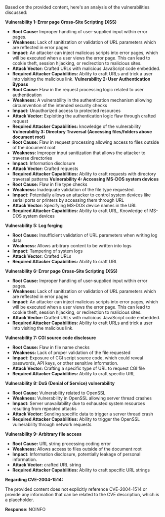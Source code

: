 Based on the provided content, here's an analysis of the vulnerabilities discussed:

**Vulnerability 1: Error page Cross-Site Scripting (XSS)**

*   **Root Cause:**  Improper handling of user-supplied input within error pages.
*   **Weakness:** Lack of sanitization or validation of URL parameters which are reflected in error pages
*   **Impact:** An attacker can inject malicious scripts into error pages, which will be executed when a user views the error page. This can lead to cookie theft, session hijacking, or redirection to malicious sites.
*   **Attack Vector:** Crafted URLs with malicious JavaScript code embedded.
*   **Required Attacker Capabilities:** Ability to craft URLs and trick a user into visiting the malicious link.
**Vulnerability 2: User Authentication Bypass**
*   **Root Cause:** Flaw in the request processing logic related to user authentication
*   **Weakness:** A vulnerability in the authentication mechanism allowing circumvention of the intended security checks
*    **Impact:** Unauthorized access to protected resources
*   **Attack Vector:** Exploiting the authentication logic flaw through crafted request
*   **Required Attacker Capabilities:** knowledge of the vulnerability
**Vulnerability 3: Directory Traversal (Accessing files/folders above document root)**
*   **Root Cause:** Flaw in request processing allowing access to files outside of the document root
*   **Weakness:** Improper input sanitization that allows the attacker to traverse directories
*    **Impact:** Information disclosure
*   **Attack Vector:** Crafted requests
*   **Required Attacker Capabilities:**  Ability to craft requests with directory traversal patterns
**Vulnerability 4: Accessing MS-DOS system devices**
*  **Root Cause:** Flaw in file type checks
*  **Weakness:** Inadequate validation of the file type requested.
*  **Impact:**  Potentially allows an attacker to control system devices like serial ports or printers by accessing them through URL
*   **Attack Vector:** Specifying MS-DOS device names in the URL
*   **Required Attacker Capabilities:** Ability to craft URL, Knowledge of MS-DOS system devices

**Vulnerability 5: Log forging**
*   **Root Cause:** Insufficient validation of URL parameters when writing log data
*  **Weakness:**  Allows arbitrary content to be written into logs
*  **Impact:** Tampering of system logs
*   **Attack Vector:**  Crafted URLs
*  **Required Attacker Capabilities:** Ability to craft URL

**Vulnerability 6: Error page Cross-Site Scripting (XSS)**
*   **Root Cause:**  Improper handling of user-supplied input within error pages.
*   **Weakness:** Lack of sanitization or validation of URL parameters which are reflected in error pages
*   **Impact:** An attacker can inject malicious scripts into error pages, which will be executed when a user views the error page. This can lead to cookie theft, session hijacking, or redirection to malicious sites.
*   **Attack Vector:** Crafted URLs with malicious JavaScript code embedded.
*   **Required Attacker Capabilities:** Ability to craft URLs and trick a user into visiting the malicious link.

**Vulnerability 7: CGI source code disclosure**
*   **Root Cause:** Flaw in file name checks
*   **Weakness:** Lack of proper validation of the file requested
*   **Impact:** Exposure of CGI script source code, which could reveal passwords, API keys, or other sensitive information.
*   **Attack Vector:** Crafting a specific type of URL to request CGI file
*   **Required Attacker Capabilities:** Ability to craft specific URL

**Vulnerability 8: DoS (Denial of Service) vulnerability**
*   **Root Cause:** Vulnerability related to OpenSSL
*  **Weakness:** Vulnerability in OpenSSL allowing server thread crashes
*   **Impact:** Server unavailability due to exhausted system resources resulting from repeated attacks
*  **Attack Vector:** Sending specific data to trigger a server thread crash
*   **Required Attacker Capabilities:** Ability to trigger the OpenSSL vulnerability through network requests

**Vulnerability 9: Arbitrary file access**
*   **Root Cause:** URL string processing coding error
*  **Weakness:** Allows access to files outside of the document root
*  **Impact:**  Information disclosure, potentially leakage of personal information.
*   **Attack Vector:** crafted URL string
*   **Required Attacker Capabilities:** Ability to craft specific URL strings

**Regarding CVE-2004-1514:**

The provided content does not explicitly reference CVE-2004-1514 or provide any information that can be related to the CVE description, which is a placeholder.

**Response:** NOINFO